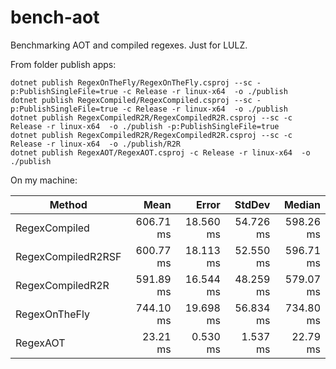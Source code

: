 # bench-aot

Benchmarking AOT and compiled regexes. Just for LULZ.

From folder publish apps:
```
dotnet publish RegexOnTheFly/RegexOnTheFly.csproj --sc -p:PublishSingleFile=true -c Release -r linux-x64  -o ./publish
dotnet publish RegexCompiled/RegexCompiled.csproj --sc -p:PublishSingleFile=true -c Release -r linux-x64  -o ./publish
dotnet publish RegexCompiledR2R/RegexCompiledR2R.csproj --sc -c Release -r linux-x64  -o ./publish -p:PublishSingleFile=true 
dotnet publish RegexCompiledR2R/RegexCompiledR2R.csproj --sc -c Release -r linux-x64  -o ./publish/R2R  
dotnet publish RegexAOT/RegexAOT.csproj -c Release -r linux-x64  -o ./publish
```

On my machine:

|             Method |      Mean |     Error |    StdDev |    Median |
|------------------- |----------:|----------:|----------:|----------:|
|      RegexCompiled | 606.71 ms | 18.560 ms | 54.726 ms | 598.26 ms |
| RegexCompiledR2RSF | 600.77 ms | 18.113 ms | 52.550 ms | 596.71 ms |
|   RegexCompiledR2R | 591.89 ms | 16.544 ms | 48.259 ms | 579.07 ms |
|      RegexOnTheFly | 744.10 ms | 19.698 ms | 56.834 ms | 734.80 ms |
|           RegexAOT |  23.21 ms |  0.530 ms |  1.537 ms |  22.79 ms |


